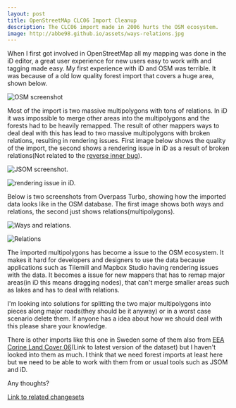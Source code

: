 ```yaml
---
layout: post
title: OpenStreetMAp CLC06 Import Cleanup
description: The CLC06 import made in 2006 hurts the OSM ecosystem.
image: http://abbe98.github.io/assets/ways-relations.jpg
---
```

When I first got involved in OpenStreetMap all my mapping was done in the iD editor, a great user experience for new users easy to work with and tagging made easy. My first experience with iD and OSM was terrible. It was because of a old low quality forest import that covers a huge area, shown below.

![OSM screenshot][0] 

Most of the import is two massive multipolygons with tons of relations. In iD it was impossible to merge other areas into the multipolygons and the forests had to be heavily remapped. The result of other mappers ways to deal deal with this has lead to two massive multipolygons with broken relations, resulting in rendering issues. First image below shows the quality of the import, the second shows a rendering issue in iD as a result of broken relations(Not related to the [reverse inner bug][2]).

![JSOM screenshot.][2]

![rendering issue in iD.][3]

Below is two screenshots from Overpass Turbo, showing how the imported data looks like in the OSM database. The first image shows both ways and relations, the second just shows relations(multipolygons).

![Ways and relations.][4]

![Relations][5]

The imported multipolygons has become a issue to the OSM ecosystem. It makes it hard for developers and designers to use the data because applications such as Tilemill and Mapbox Studio having rendering issues with the data. It becomes a issue for new mappers that has to remap major areas(in iD this means dragging nodes), that can't merge smaller areas such as lakes and has to deal with relations. 

I'm looking into solutions for splitting the two major multipolygons into pieces along major roads(they should be it anyway) or in a worst case scenario delete them. If anyone has a idea about how we should deal with this please share your knowledge. 

There is other imports like this one in Sweden some of them also from [EEA Corine Land Cover 06][6](Link to latest version of the dataset) but I haven't looked into them as much. I think that we need forest imports at least here but we need to be able to work with them from or usual tools such as JSOM and iD.

Any thoughts?

[Link to related changesets][7]

[0]: http://abbe98.github.io/assets/base-osm.jpg
[1]: https://github.com/openstreetmap/iD/issues/2259
[2]: http://abbe98.github.io/assets/jsom.jpg
[3]: http://abbe98.github.io/assets/broken-id.jpg
[4]: http://abbe98.github.io/assets/ways-relations.jpg
[5]: http://abbe98.github.io/assets/relations.jpg
[6]: http://www.eea.europa.eu/data-and-maps/data/corine-land-cover-2006-raster-3
[7]: http://www.openstreetmap.org/user/Sten%20Åkerblom/history#map=9/59.2757/16.4822